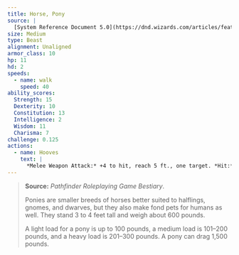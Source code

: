```yaml
---
title: Horse, Pony
source: |
  [System Reference Document 5.0](https://dnd.wizards.com/articles/features/systems-reference-document-srd)
size: Medium
type: Beast
alignment: Unaligned
armor_class: 10
hp: 11
hd: 2
speeds:
  - name: walk
    speed: 40
ability_scores:
  Strength: 15
  Dexterity: 10
  Constitution: 13
  Intelligence: 2
  Wisdom: 11
  Charisma: 7
challenge: 0.125
actions:
  - name: Hooves
    text: |
      *Melee Weapon Attack:* +4 to hit, reach 5 ft., one target. *Hit:* 7 (2d4 + 2) bludgeoning damage.
---
```


> **Source:** *Pathfinder Roleplaying Game Bestiary*.
>
> Ponies are smaller breeds of horses better suited to halflings, gnomes, and dwarves, but they also make fond pets for humans as well. They stand 3 to 4 feet tall and weigh about 600 pounds.
>
> A light load for a pony is up to 100 pounds, a medium load is 101–200 pounds, and a heavy load is 201–300 pounds. A pony can drag 1,500 pounds.

